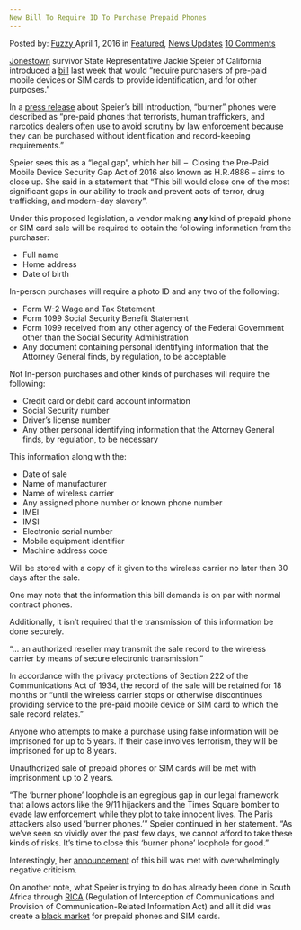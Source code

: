 ```yaml
---
New Bill To Require ID To Purchase Prepaid Phones
---
```

<article class="post-listing post-13619 post type-post status-publish format-standard has-post-thumbnail hentry category-deepdot-news category-news-updates tag-bill tag-phones tag-prepaid tag-purchase tag-require">
    <div class="post-inner">
    <p class="post-meta">
    <span>Posted by: <a href="https://www.deepdotweb.com/author/fuzzy/" title="">Fuzzy </a></span>
    <span>April 1, 2016</span>
    <span>in <a href="https://www.deepdotweb.com/category/deepdot-news/" rel="category tag">Featured</a>, <a href="https://www.deepdotweb.com/category/news-updates/" rel="category tag">News Updates</a></span>
    <span><a href="https://www.deepdotweb.com/2016/04/01/new-bill-require-id-purchase-prepaid-phones/#comments">10 Comments</a></span>
    </p>
    <div class="clear"></div>
    <div class="entry">
    <p><a href="https://en.wikipedia.org/wiki/Jonestown">Jonestown</a> survivor State Representative Jackie Speier of California introduced a <a href="https://www.congress.gov/bill/114th-congress/house-bill/4886/">bill</a> last week that would “require purchasers of pre-paid mobile devices or SIM cards to provide identification, and for other purposes.”</p>
    <p>In a <a href="http://speier.house.gov/index.php?option=com_content&amp;view=article&amp;id=1841:speier-introduces-bill-to-require-id-when-purchasing-burner-phones-and-other-pre-paid-mobile-devices&amp;catid=20&amp;Itemid=7">press release</a> about Speier&#8217;s bill introduction, “burner” phones were described as “pre-paid phones that terrorists, human traffickers, and narcotics dealers often use to avoid scrutiny by law enforcement because they can be purchased without identification and record-keeping requirements.”</p>
    <p>Speier sees this as a “legal gap”, which her bill –  Closing the Pre-Paid Mobile Device Security Gap Act of 2016 also known as H.R.4886 – aims to close up. She said in a statement that “This bill would close one of the most significant gaps in our ability to track and prevent acts of terror, drug trafficking, and modern-day slavery”.</p>
    <p>Under this proposed legislation, a vendor making <strong>any </strong>kind of prepaid phone or SIM card sale will be required to obtain the following information from the purchaser:</p>
    <ul>
    <li>Full name</li>
    <li>Home address</li>
    <li>Date of birth</li>
    </ul>
    <p>In-person purchases will require a photo ID and any two of the following:</p>
    <ul>
    <li>Form W-2 Wage and Tax Statement</li>
    <li>Form 1099 Social Security Benefit Statement</li>
    <li>Form 1099 received from any other agency of the Federal Government other than the Social Security Administration</li>
    <li>Any document containing personal identifying information that the Attorney General finds, by regulation, to be acceptable</li>
    </ul>
    <p>Not In-person purchases and other kinds of purchases will require the following:</p>
    <ul>
    <li>Credit card or debit card account information</li>
    <li>Social Security number</li>
    <li>Driver&#8217;s license number</li>
    <li>Any other personal identifying information that the Attorney General finds, by regulation, to be necessary</li>
    </ul>
    <p>This information along with the:</p>
    <ul>
    <li>Date of sale</li>
    <li>Name of manufacturer</li>
    <li>Name of wireless carrier</li>
    <li>Any assigned phone number or known phone number</li>
    <li>IMEI</li>
    <li>IMSI</li>
    <li>Electronic serial number</li>
    <li>Mobile equipment identifier</li>
    <li>Machine address code</li>
    </ul>
    <p>Will be stored with a copy of it given to the wireless carrier no later than 30 days after the sale.</p>
    <p>One may note that the information this bill demands is on par with normal contract phones.</p>
    <p>Additionally, it isn&#8217;t required that the transmission of this information be done securely.</p>
    <p>“&#8230; an authorized reseller may transmit the sale record to the wireless carrier by means of secure electronic transmission.”</p>
    <p>In accordance with the privacy protections of Section 222 of the Communications Act of 1934, the record of the sale will be retained for 18 months or “until the wireless carrier stops or otherwise discontinues providing service to the pre-paid mobile device or SIM card to which the sale record relates.”</p>
    <p>Anyone who attempts to make a purchase using false information will be imprisoned for up to 5 years. If their case involves terrorism, they will be imprisoned for up to 8 years.</p>
    <p>Unauthorized sale of prepaid phones or SIM cards will be met with imprisonment up to 2 years.</p>
    <p>“The ‘burner phone’ loophole is an egregious gap in our legal framework that allows actors like the 9/11 hijackers and the Times Square bomber to evade law enforcement while they plot to take innocent lives. The Paris attackers also used &#8216;burner phones.&#8217;” Speier continued in her statement. “As we’ve seen so vividly over the past few days, we cannot afford to take these kinds of risks. It’s time to close this ‘burner phone’ loophole for good.”</p>
    <p>Interestingly, her <a href="https://twitter.com/RepSpeier/status/713014067489804288">announcement</a> of this bill was met with overwhelmingly negative criticism.</p>
    <p>On another note, what Speier is trying to do has already been done in South Africa through <a href="http://www.acts.co.za/regulation-of-interception-of-communications-and-provision-of-communication-related-information-act-2002/">RICA</a> (Regulation of Interception of Communications and Provision of Communication-Related Information Act) and all it did was create a <a href="http://ewn.co.za/2011/07/04/EWN-EXCLUSIVE-PreRicad-sim-cards-for-sale-in-Pretoria">black market</a> for prepaid phones and SIM cards.</p>
    </div>
    <span style="display:none"><a href="https://www.deepdotweb.com/tag/bill/" rel="tag">bill</a> <a href="https://www.deepdotweb.com/tag/phones/" rel="tag">phones</a> <a href="https://www.deepdotweb.com/tag/prepaid/" rel="tag">prepaid</a> <a href="https://www.deepdotweb.com/tag/purchase/" rel="tag">purchase</a> <a href="https://www.deepdotweb.com/tag/require/" rel="tag">require</a></span> <span style="display:none" class="updated">2016-04-01</span>
    <div style="display:none" class="vcard author" itemprop="author" itemscope itemtype="http://schema.org/Person"><strong class="fn" itemprop="name"><a href="https://www.deepdotweb.com/author/fuzzy/" title="Posts by Fuzzy" rel="author">Fuzzy</a></strong></div>
    </div>
</article>

